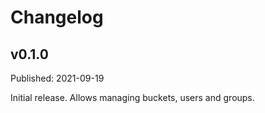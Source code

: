 # Changelog

## v0.1.0

Published: 2021-09-19

Initial release. 
Allows managing buckets, users and groups.

